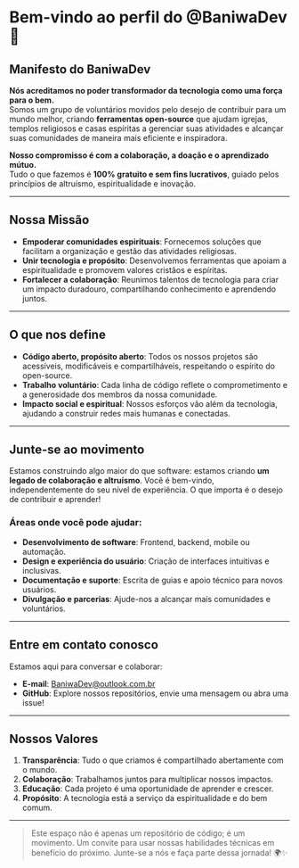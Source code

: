 # Bem-vindo ao perfil do @BaniwaDev 🌟

## Manifesto do BaniwaDev

**Nós acreditamos no poder transformador da tecnologia como uma força para o bem.**  
Somos um grupo de voluntários movidos pelo desejo de contribuir para um mundo melhor, criando **ferramentas open-source** que ajudam igrejas, templos religiosos e casas espíritas a gerenciar suas atividades e alcançar suas comunidades de maneira mais eficiente e inspiradora.  

**Nosso compromisso é com a colaboração, a doação e o aprendizado mútuo.**  
Tudo o que fazemos é **100% gratuito e sem fins lucrativos**, guiado pelos princípios de altruísmo, espiritualidade e inovação.  

---

## Nossa Missão
- **Empoderar comunidades espirituais**: Fornecemos soluções que facilitam a organização e gestão das atividades religiosas.  
- **Unir tecnologia e propósito**: Desenvolvemos ferramentas que apoiam a espiritualidade e promovem valores cristãos e espíritas.  
- **Fortalecer a colaboração**: Reunimos talentos de tecnologia para criar um impacto duradouro, compartilhando conhecimento e aprendendo juntos.  

---

## O que nos define
- **Código aberto, propósito aberto**: Todos os nossos projetos são acessíveis, modificáveis e compartilháveis, respeitando o espírito do open-source.  
- **Trabalho voluntário**: Cada linha de código reflete o comprometimento e a generosidade dos membros da nossa comunidade.  
- **Impacto social e espiritual**: Nossos esforços vão além da tecnologia, ajudando a construir redes mais humanas e conectadas.  

---

## Junte-se ao movimento
Estamos construindo algo maior do que software: estamos criando **um legado de colaboração e altruísmo**. Você é bem-vindo, independentemente do seu nível de experiência. O que importa é o desejo de contribuir e aprender!  

### Áreas onde você pode ajudar:
- **Desenvolvimento de software**: Frontend, backend, mobile ou automação.  
- **Design e experiência do usuário**: Criação de interfaces intuitivas e inclusivas.  
- **Documentação e suporte**: Escrita de guias e apoio técnico para novos usuários.  
- **Divulgação e parcerias**: Ajude-nos a alcançar mais comunidades e voluntários.  

---

## Entre em contato conosco
Estamos aqui para conversar e colaborar:  
- **E-mail**: [BaniwaDev@outlook.com.br](mailto:BaniwaDev@outlook.com.br)  
- **GitHub**: Explore nossos repositórios, envie uma mensagem ou abra uma issue!  


---

## Nossos Valores
1. **Transparência**: Tudo o que criamos é compartilhado abertamente com o mundo.  
2. **Colaboração**: Trabalhamos juntos para multiplicar nossos impactos.  
3. **Educação**: Cada projeto é uma oportunidade de aprender e crescer.  
4. **Propósito**: A tecnologia está a serviço da espiritualidade e do bem comum.  

---

> Este espaço não é apenas um repositório de código; é um movimento. Um convite para usar nossas habilidades técnicas em benefício do próximo. Junte-se a nós e faça parte dessa jornada! 🌍✨


